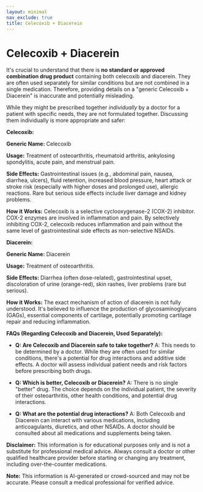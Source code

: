 ```yaml
---
layout: minimal
nav_exclude: true
title: Celecoxib + Diacerein
---
```


# Celecoxib + Diacerein

It's crucial to understand that there is **no standard or approved combination drug product** containing both celecoxib and diacerein.  They are often used separately for similar conditions but are not combined in a single medication.  Therefore, providing details on a "generic Celecoxib + Diacerein" is inaccurate and potentially misleading.

While they might be prescribed together *individually* by a doctor for a patient with specific needs, they are not formulated together.  Discussing them individually is more appropriate and safer:

**Celecoxib:**

**Generic Name:** Celecoxib

**Usage:**  Treatment of osteoarthritis, rheumatoid arthritis, ankylosing spondylitis, acute pain, and menstrual pain.

**Side Effects:**  Gastrointestinal issues (e.g., abdominal pain, nausea, diarrhea, ulcers), fluid retention, increased blood pressure, heart attack or stroke risk (especially with higher doses and prolonged use), allergic reactions.  Rare but serious side effects include liver damage and kidney problems.

**How it Works:**  Celecoxib is a selective cyclooxygenase-2 (COX-2) inhibitor.  COX-2 enzymes are involved in inflammation and pain. By selectively inhibiting COX-2, celecoxib reduces inflammation and pain without the same level of gastrointestinal side effects as non-selective NSAIDs.

**Diacerein:**

**Generic Name:** Diacerein

**Usage:** Treatment of osteoarthritis.

**Side Effects:**  Diarrhea (often dose-related), gastrointestinal upset, discoloration of urine (orange-red), skin rashes, liver problems (rare but serious).

**How it Works:**  The exact mechanism of action of diacerein is not fully understood. It's believed to influence the production of glycosaminoglycans (GAGs), essential components of cartilage, potentially promoting cartilage repair and reducing inflammation.


**FAQs (Regarding Celecoxib and Diacerein, Used Separately):**

* **Q: Are Celecoxib and Diacerein safe to take together?**  A:  This needs to be determined by a doctor. While they are often used for similar conditions, there's a potential for drug interactions and additive side effects. A doctor will assess individual patient needs and risk factors before prescribing both drugs.

* **Q: Which is better, Celecoxib or Diacerein?** A: There is no single "better" drug. The choice depends on the individual patient, the severity of their osteoarthritis, other health conditions, and potential drug interactions.

* **Q: What are the potential drug interactions?** A: Both Celecoxib and Diacerein can interact with various medications, including anticoagulants, diuretics, and other NSAIDs.  A doctor should be consulted about all medications and supplements being taken.


**Disclaimer:** This information is for educational purposes only and is not a substitute for professional medical advice. Always consult a doctor or other qualified healthcare provider before starting or changing any treatment, including over-the-counter medications.


**Note:** This information is AI-generated or crowd-sourced and may not be accurate. Please consult a medical professional for verified advice.